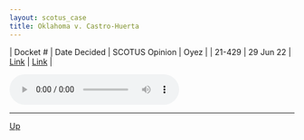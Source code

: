 ```yaml
---
layout: scotus_case
title: Oklahoma v. Castro-Huerta
---
```


| Docket # | Date Decided | SCOTUS Opinion | Oyez |
| 21-429 | 29 Jun 22 | [Link](https://www.supremecourt.gov/opinions/21pdf/597us2r64_5436.pdf) | [Link](https://www.oyez.org/cases/2021/21-429) |

<audio controls>
   <source src='./resources/21-429.mp3' type='audio/mpeg'>
</audio>

<object data='./resources/21-429.pdf' type='application/pdf'></object>

---

[Up](./README.md)